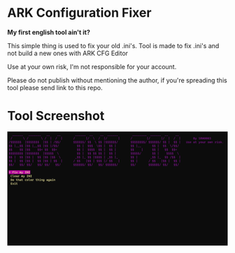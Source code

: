 # ARK Configuration Fixer

**My first english tool ain't it?**

This simple thing is used to fix your old .ini's.
Tool is made to fix .ini's and not build a new ones with ARK CFG Editor

Use at your own risk, I'm not responsible for your account.

Please do not publish without mentioning the author, if you're spreading this tool please send link to this repo.

# Tool Screenshot

![](/imageee.png?raw=true)
